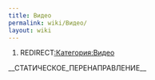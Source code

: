 ```yaml
---
title: Видео
permalink: wiki/Видео/
layout: wiki
---
```


1.  REDIRECT[:Категория:Видео](:Категория:Видео "wikilink")

\_\_СТАТИЧЕСКОЕ_ПЕРЕНАПРАВЛЕНИЕ\_\_
